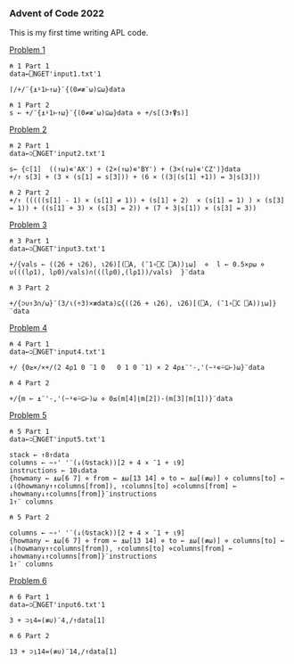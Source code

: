 ### Advent of Code 2022

This is my first time writing APL code.

[Problem 1](https://adventofcode.com/2022/day/1)

``` apl
⍝ 1 Part 1
data←⎕NGET'input1.txt'1

⌈/+/¨{⍎⍤1⊢↑⍵}¨{(0≠≢¨⍵)⊆⍵}data

⍝ 1 Part 2
s ← +/¨{⍎⍤1⊢↑⍵}¨{(0≠≢¨⍵)⊆⍵}data ⋄ +/s[(3↑⍒s)]
```

[Problem 2](https://adventofcode.com/2022/day/2)

``` apl
⍝ 2 Part 1
data←⊃⎕NGET'input2.txt'1

s← {⊂[1]  ((↑⍵)∊'AX') + (2×(↑⍵)∊'BY') + (3×(↑⍵)∊'CZ')}data
+/↑ s[3] + (3 × (s[1] = s[3])) + (6 × ((3|(s[1] +1)) = 3|s[3]))

⍝ 2 Part 2
+/↑ (((((s[1] - 1) × (s[1] ≠ 1)) + (s[1] + 2)  × (s[1] = 1) ) × (s[3] = 1)) + ((s[1] + 3) × (s[3] = 2)) + (7 + 3|s[1]) × (s[3] = 3))
```

[Problem 3](https://adventofcode.com/2022/day/3)

``` apl
⍝ 3 Part 1
data←⊃⎕NGET'input3.txt'1

+/{vals ← ((26 + ⍳26), ⍳26)[(⎕A, (¯1∘⎕C ⎕A))⍸⍵]  ⋄  l ← 0.5×⍴⍵ ⋄ ∪(((l⍴1), l⍴0)/vals)∩(((l⍴0),(l⍴1))/vals)  }¨data

⍝ 3 Part 2

+/{⊃∪↑3∩/⍵}¨(3/⍳(÷3)×≢data)⊆{((26 + ⍳26), ⍳26)[(⎕A, (¯1∘⎕C ⎕A))⍸⍵]}¨data
```

[Problem 4](https://adventofcode.com/2022/day/4)

``` apl
⍝ 4 Part 1
data←⊃⎕NGET'input4.txt'1

+/ {0≥×/×+/(2 4⍴1 0 ¯1 0   0 1 0 ¯1) × 2 4⍴⍎¨'-,'(~⍤∊⍨⊆⊢)⍵}¨data

⍝ 4 Part 2

+/{m ← ⍎¨'-,'(~⍤∊⍨⊆⊢)⍵ ⋄ 0≤(m[4]⌊m[2])-(m[3]⌈m[1])}¨data
```

[Problem 5](https://adventofcode.com/2022/day/5)

``` apl
⍝ 5 Part 1
data←⊃⎕NGET'input5.txt'1

stack ← ↑8↑data
columns ← ~∘' '¨(↓(⍉stack))[2 + 4 × ¯1 + ⍳9]
instructions ← 10↓data
{howmany ← ⍎⍵[6 7] ⋄ from ← ⍎⍵[13 14] ⋄ to ← ⍎⍵[(≢⍵)] ⋄ columns[to] ← ↓(⌽howmany↑↑columns[from]), ↑columns[to] ⋄columns[from] ← ↓howmany↓↑columns[from]}¨instructions
1↑¨ columns

⍝ 5 Part 2

columns ← ~∘' '¨(↓(⍉stack))[2 + 4 × ¯1 + ⍳9]
{howmany ← ⍎⍵[6 7] ⋄ from ← ⍎⍵[13 14] ⋄ to ← ⍎⍵[(≢⍵)] ⋄ columns[to] ← ↓(howmany↑↑columns[from]), ↑columns[to] ⋄columns[from] ← ↓howmany↓↑columns[from]}¨instructions
1↑¨ columns
```

[Problem 6](https://adventofcode.com/2022/day/6)

``` apl
⍝ 6 Part 1
data←⊃⎕NGET'input6.txt'1

3 + ⊃⍸4=(≢∪)¨4,/↑data[1]

⍝ 6 Part 2

13 + ⊃⍸14=(≢∪)¨14,/↑data[1]
```
